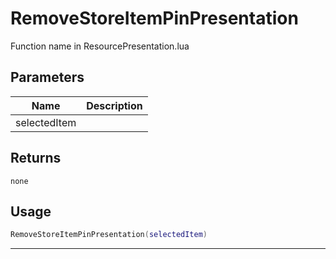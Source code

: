 # RemoveStoreItemPinPresentation

Function name in ResourcePresentation.lua

## Parameters

| Name         | Description |
| ------------ | ----------- |
| selectedItem |             |

## Returns

`none`

## Usage

```lua
RemoveStoreItemPinPresentation(selectedItem)
```

---
